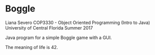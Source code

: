 # Boggle

Liana Severo
COP3330 - Object Oriented Programming (Intro to Java)
University of Central Florida
Summer 2017

Java program for a simple Boggle game with a GUI.

The meaning of life is 42.